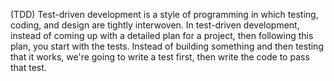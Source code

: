 (TDD) Test-driven development is a style of programming in which testing, coding, and design are tightly interwoven. In test-driven development, instead of coming up with a detailed plan for a project, then following this plan, you start with the tests. Instead of building something and then testing that it works, we're going to write a test first, then write the code to pass that test.
